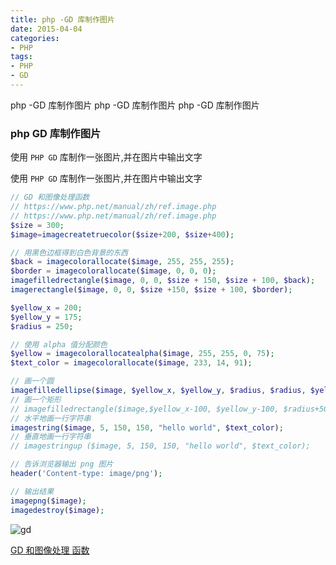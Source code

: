 ```yaml
---
title: php -GD 库制作图片
date: 2015-04-04
categories: 
- PHP
tags:
- PHP
- GD
---
```

php -GD 库制作图片
php -GD 库制作图片
php -GD 库制作图片

<!-- more -->

### php GD 库制作图片

使用 `PHP GD` 库制作一张图片,并在图片中输出文字

使用 `PHP GD` 库制作一张图片,并在图片中输出文字

```php
// GD 和图像处理函数
// https://www.php.net/manual/zh/ref.image.php
// https://www.php.net/manual/zh/ref.image.php
$size = 300;
$image=imagecreatetruecolor($size+200, $size+400);

// 用黑色边框得到白色背景的东西
$back = imagecolorallocate($image, 255, 255, 255);
$border = imagecolorallocate($image, 0, 0, 0);
imagefilledrectangle($image, 0, 0, $size + 150, $size + 100, $back);
imagerectangle($image, 0, 0, $size +150, $size + 100, $border);

$yellow_x = 200;
$yellow_y = 175;
$radius = 250;

// 使用 alpha 值分配颜色
$yellow = imagecolorallocatealpha($image, 255, 255, 0, 75);
$text_color = imagecolorallocate($image, 233, 14, 91);

// 画一个圆
imagefilledellipse($image, $yellow_x, $yellow_y, $radius, $radius, $yellow);
// 画一个矩形
// imagefilledrectangle($image,$yellow_x-100, $yellow_y-100, $radius+50, $radius+40, $yellow);
// 水平地画一行字符串
imagestring($image, 5, 150, 150, "hello world", $text_color);
// 垂直地画一行字符串
// imagestringup ($image, 5, 150, 150, "hello world", $text_color);

// 告诉浏览器输出 png 图片
header('Content-type: image/png');

// 输出结果
imagepng($image);
imagedestroy($image);
```

![gd](/img/php/gd.png "gd")



 [GD 和图像处理 函数](https://www.php.net/manual/zh/ref.image.php "GD 和图像处理 函数")






























